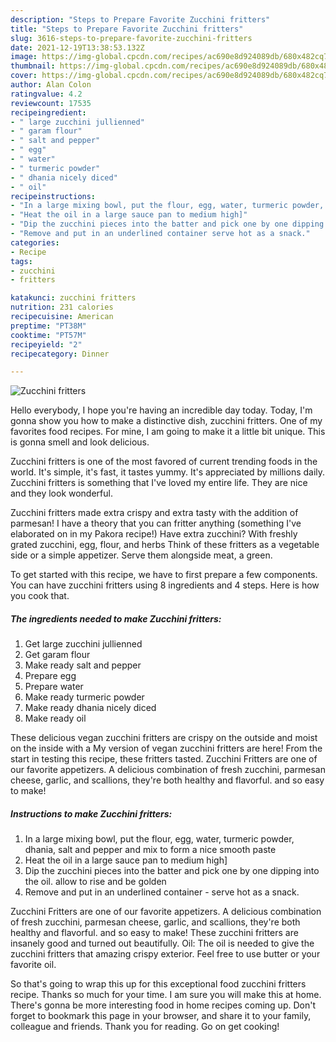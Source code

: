 ```yaml
---
description: "Steps to Prepare Favorite Zucchini fritters"
title: "Steps to Prepare Favorite Zucchini fritters"
slug: 3616-steps-to-prepare-favorite-zucchini-fritters
date: 2021-12-19T13:38:53.132Z
image: https://img-global.cpcdn.com/recipes/ac690e8d924089db/680x482cq70/zucchini-fritters-recipe-main-photo.jpg
thumbnail: https://img-global.cpcdn.com/recipes/ac690e8d924089db/680x482cq70/zucchini-fritters-recipe-main-photo.jpg
cover: https://img-global.cpcdn.com/recipes/ac690e8d924089db/680x482cq70/zucchini-fritters-recipe-main-photo.jpg
author: Alan Colon
ratingvalue: 4.2
reviewcount: 17535
recipeingredient:
- " large zucchini jullienned"
- " garam flour"
- " salt and pepper"
- " egg"
- " water"
- " turmeric powder"
- " dhania nicely diced"
- " oil"
recipeinstructions:
- "In a large mixing bowl, put the flour, egg, water, turmeric powder, dhania, salt and pepper and mix to form a nice smooth paste"
- "Heat the oil in a large sauce pan to medium high]"
- "Dip the zucchini pieces into the batter and pick one by one dipping into the oil. allow to rise and be golden"
- "Remove and put in an underlined container serve hot as a snack."
categories:
- Recipe
tags:
- zucchini
- fritters

katakunci: zucchini fritters 
nutrition: 231 calories
recipecuisine: American
preptime: "PT38M"
cooktime: "PT57M"
recipeyield: "2"
recipecategory: Dinner

---
```



![Zucchini fritters](https://img-global.cpcdn.com/recipes/ac690e8d924089db/680x482cq70/zucchini-fritters-recipe-main-photo.jpg)

Hello everybody, I hope you're having an incredible day today. Today, I'm gonna show you how to make a distinctive dish, zucchini fritters. One of my favorites food recipes. For mine, I am going to make it a little bit unique. This is gonna smell and look delicious.

Zucchini fritters is one of the most favored of current trending foods in the world. It's simple, it's fast, it tastes yummy. It's appreciated by millions daily. Zucchini fritters is something that I've loved my entire life. They are nice and they look wonderful.

Zucchini fritters made extra crispy and extra tasty with the addition of parmesan! I have a theory that you can fritter anything (something I&#39;ve elaborated on in my Pakora recipe!) Have extra zucchini? With freshly grated zucchini, egg, flour, and herbs Think of these fritters as a vegetable side or a simple appetizer. Serve them alongside meat, a green.


To get started with this recipe, we have to first prepare a few components. You can have zucchini fritters using 8 ingredients and 4 steps. Here is how you cook that.

<!--inarticleads1-->

##### The ingredients needed to make Zucchini fritters:

1. Get  large zucchini jullienned
1. Get  garam flour
1. Make ready  salt and pepper
1. Prepare  egg
1. Prepare  water
1. Make ready  turmeric powder
1. Make ready  dhania nicely diced
1. Make ready  oil


These delicious vegan zucchini fritters are crispy on the outside and moist on the inside with a My version of vegan zucchini fritters are here! From the start in testing this recipe, these fritters tasted. Zucchini Fritters are one of our favorite appetizers. A delicious combination of fresh zucchini, parmesan cheese, garlic, and scallions, they&#39;re both healthy and flavorful. and so easy to make! 

<!--inarticleads2-->

##### Instructions to make Zucchini fritters:

1. In a large mixing bowl, put the flour, egg, water, turmeric powder, dhania, salt and pepper and mix to form a nice smooth paste
1. Heat the oil in a large sauce pan to medium high]
1. Dip the zucchini pieces into the batter and pick one by one dipping into the oil. allow to rise and be golden
1. Remove and put in an underlined container - serve hot as a snack.


Zucchini Fritters are one of our favorite appetizers. A delicious combination of fresh zucchini, parmesan cheese, garlic, and scallions, they&#39;re both healthy and flavorful. and so easy to make! These zucchini fritters are insanely good and turned out beautifully. Oil: The oil is needed to give the zucchini fritters that amazing crispy exterior. Feel free to use butter or your favorite oil. 

So that's going to wrap this up for this exceptional food zucchini fritters recipe. Thanks so much for your time. I am sure you will make this at home. There's gonna be more interesting food in home recipes coming up. Don't forget to bookmark this page in your browser, and share it to your family, colleague and friends. Thank you for reading. Go on get cooking!
